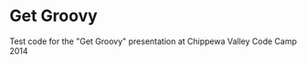 Get Groovy
=============

Test code for the "Get Groovy" presentation at Chippewa Valley Code Camp 2014
